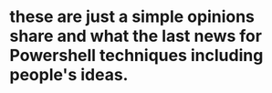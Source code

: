 # these are just a simple opinions share and what the last news for Powershell techniques including people's ideas.
